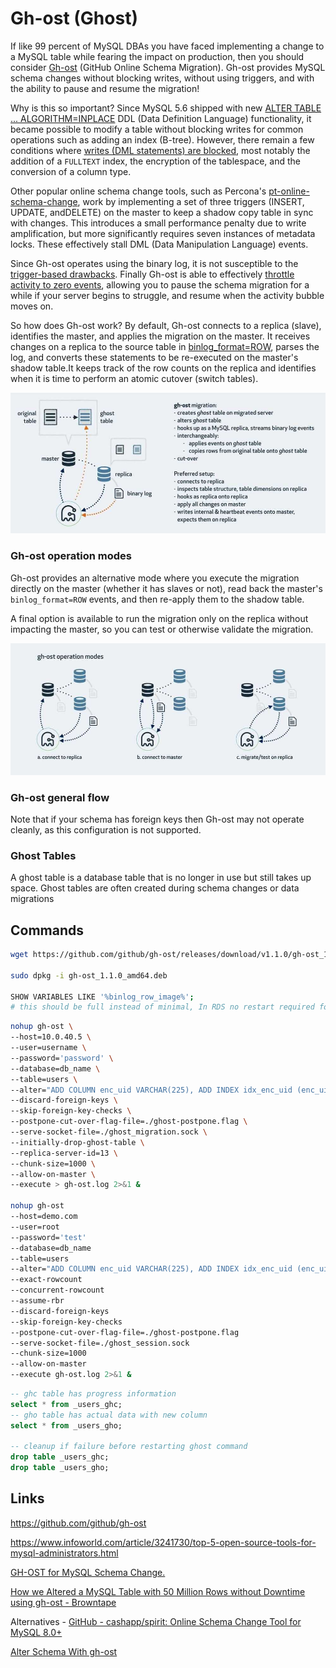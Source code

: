 # Gh-ost (Ghost)

If like 99 percent of MySQL DBAs you have faced implementing a change to a MySQL table while fearing the impact on production, then you should consider [Gh-ost](https://github.com/github/gh-ost) (GitHub Online Schema Migration). Gh-ost provides MySQL schema changes without blocking writes, without using triggers, and with the ability to pause and resume the migration!

Why is this so important? Since MySQL 5.6 shipped with new [ALTER TABLE ... ALGORITHM=INPLACE](https://dev.mysql.com/doc/refman/5.6/en/alter-table.html) DDL (Data Definition Language) functionality, it became possible to modify a table without blocking writes for common operations such as adding an index (B-tree). However, there remain a few conditions where [writes (DML statements) are blocked](https://dev.mysql.com/doc/refman/5.7/en/innodb-create-index-overview.html#innodb-online-ddl-summary-grid), most notably the addition of a `FULLTEXT` index, the encryption of the tablespace, and the conversion of a column type.

Other popular online schema change tools, such as Percona's [pt-online-schema-change](https://www.percona.com/doc/percona-toolkit/LATEST/pt-online-schema-change.html), work by implementing a set of three triggers (INSERT, UPDATE, andDELETE) on the master to keep a shadow copy table in sync with changes. This introduces a small performance penalty due to write amplification, but more significantly requires seven instances of metadata locks. These effectively stall DML (Data Manipulation Language) events.

Since Gh-ost operates using the binary log, it is not susceptible to the [trigger-based drawbacks](https://github.com/github/gh-ost/blob/master/doc/why-triggerless). Finally Gh-ost is able to effectively [throttle activity to zero events](https://github.com/github/gh-ost/blob/master/doc/interactive-commands#examples), allowing you to pause the schema migration for a while if your server begins to struggle, and resume when the activity bubble moves on.

So how does Gh-ost work? By default, Gh-ost connects to a replica (slave), identifies the master, and applies the migration on the master. It receives changes on a replica to the source table in [binlog_format=ROW](https://dev.mysql.com/doc/en/binary-log-setting.html), parses the log, and converts these statements to be re-executed on the master's shadow table.It keeps track of the row counts on the replica and identifies when it is time to perform an atomic cutover (switch tables).

![image](../../media/MySQL_SQL-MySQL-Tools-image1.jpg)

### Gh-ost operation modes

Gh-ost provides an alternative mode where you execute the migration directly on the master (whether it has slaves or not), read back the master's `binlog_format=ROW` events, and then re-apply them to the shadow table.

A final option is available to run the migration only on the replica without impacting the master, so you can test or otherwise validate the migration.

![image](../../media/MySQL_SQL-MySQL-Tools-image2.jpg)

### Gh-ost general flow

Note that if your schema has foreign keys then Gh-ost may not operate cleanly, as this configuration is not supported.

### Ghost Tables

A ghost table is a database table that is no longer in use but still takes up space. Ghost tables are often created during schema changes or data migrations

## Commands

```bash
wget https://github.com/github/gh-ost/releases/download/v1.1.0/gh-ost_1.1.0_amd64.deb

sudo dpkg -i gh-ost_1.1.0_amd64.deb

SHOW VARIABLES LIKE '%binlog_row_image%';
# this should be full instead of minimal, In RDS no restart required for this change, it's a dynamic variable
```

```bash
nohup gh-ost \
--host=10.0.40.5 \
--user=username \
--password='password' \
--database=db_name \
--table=users \
--alter="ADD COLUMN enc_uid VARCHAR(225), ADD INDEX idx_enc_uid (enc_uid)" \
--discard-foreign-keys \
--skip-foreign-key-checks \
--postpone-cut-over-flag-file=./ghost-postpone.flag \
--serve-socket-file=./ghost_migration.sock \
--initially-drop-ghost-table \
--replica-server-id=13 \
--chunk-size=1000 \
--allow-on-master \
--execute > gh-ost.log 2>&1 &

nohup gh-ost
--host=demo.com
--user=root
--password='test'
--database=db_name
--table=users
--alter="ADD COLUMN enc_uid VARCHAR(225), ADD INDEX idx_enc_uid (enc_uid)"
--exact-rowcount
--concurrent-rowcount
--assume-rbr
--discard-foreign-keys
--skip-foreign-key-checks
--postpone-cut-over-flag-file=./ghost-postpone.flag
--serve-socket-file=./ghost_session.sock
--chunk-size=1000
--allow-on-master
--execute gh-ost.log 2>&1 &
```

```sql
-- ghc table has progress information
select * from _users_ghc;
-- gho table has actual data with new column
select * from _users_gho;

-- cleanup if failure before restarting ghost command
drop table _users_ghc;
drop table _users_gho;
```

## Links

https://github.com/github/gh-ost

https://www.infoworld.com/article/3241730/top-5-open-source-tools-for-mysql-administrators.html

[GH-OST for MySQL Schema Change.](https://www.mydbops.com/blog/gh-ost-for-mysql-schema-change)

[How we Altered a MySQL Table with 50 Million Rows without Downtime using gh-ost - Browntape](https://browntape.com/how-we-altered-a-mysql-table-with-50m-rows-without-downtime-with-gh-ost/)

Alternatives - [GitHub - cashapp/spirit: Online Schema Change Tool for MySQL 8.0+](https://github.com/cashapp/spirit)

[Alter Schema With gh-ost](https://dnisha.github.io/mynotes/Production-grade-MYSQL-DBA/Alter-Schema-With-gh-ost)
